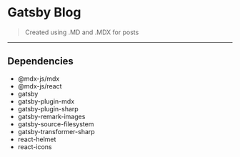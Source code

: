 # Gatsby Blog #

> Created using .MD and .MDX for posts

---
Dependencies
---

- @mdx-js/mdx
- @mdx-js/react
- gatsby
- gatsby-plugin-mdx
- gatsby-plugin-sharp
- gatsby-remark-images
- gatsby-source-filesystem
- gatsby-transformer-sharp
- react-helmet
- react-icons
